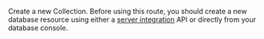 Create a new Collection. Before using this route, you should create a new database resource using either a [server integration](https://appwrite.io/docs/databases#collection) API or directly from your database console.